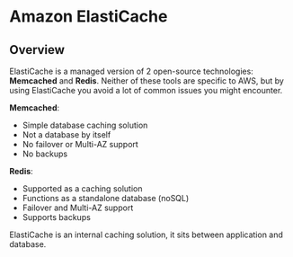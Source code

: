 # Amazon ElastiCache

## Overview

ElastiCache is a managed version of 2 open-source technologies: **Memcached** and **Redis**. Neither of these tools are specific to AWS, but by using ElastiCache you avoid a lot of common issues you might encounter.

**Memcached**:
- Simple database caching solution
- Not a database by itself
- No failover or Multi-AZ support
- No backups

**Redis**:
- Supported as a caching solution
- Functions as a standalone database (noSQL)
- Failover and Multi-AZ support
- Supports backups

ElastiCache is an internal caching solution, it sits between application and database.